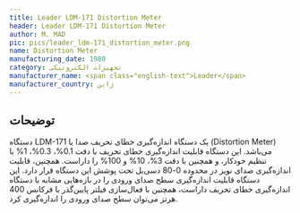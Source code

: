 ```yaml
---
title: Leader LDM-171 Distortion Meter
header: Leader LDM-171 Distortion Meter
author: M. MAD
pic: pics/leader_ldm-171_distortion_meter.png
name: Distortion Meter
manufacturing_date: 1980
category: تجهیزات الکترونیکی
manufacturer_name: <span class="english-text">Leader</span>
manufacturer_country: ژاپن
---
```


<h2 class="fa-IR-explanation-header">توضیحات</h2>
<p>
دستگاه
<span class="english-text">LDM-171</span>
یک دستگاه اندازه‌گیری خطای تحریف صدا یا
<span class="english-text">(Distortion Meter)</span>
می‌باشد. این دستگاه قابلیت اندازه‌گیری خطای تحریف با دقت 0.1%، 0.3%، 1% با
تنظیم خودکار، و همچنین با دقت 3%، 10% و 100% را داراست. همچنین، قابلیت
اندازه‌گیری صدای نویز در محدوده 0-80 دسی‌بل تحت پوشش این دستگاه قرار دارد. این
دستگاه قابلیت اندازه‌گیری سطح صدای ورودی را در بازه‌هایی مشابه با دستگاه
اندازه‌گیری خطای تحریف داراست، همچنین با فعال‌سازی فیلتر پایین‌گذر با فرکانس
400 هرتز می‌توان سطح صدای ورودی را اندازه‌گیری کرد.
</p>
